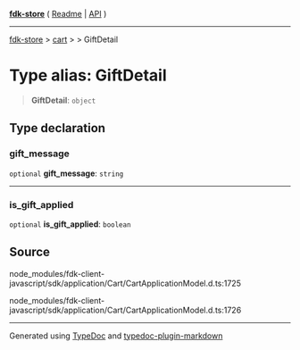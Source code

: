 [**fdk-store**](../../../README.md) ( [Readme](../../../README.md) \| [API](../../../API.md) )

---

[fdk-store](../../../API.md) > [cart](../../README.md) > [<internal>](../README.md) > GiftDetail

# Type alias: GiftDetail

> **GiftDetail**: `object`

## Type declaration

### gift_message

`optional` **gift_message**: `string`

---

### is_gift_applied

`optional` **is_gift_applied**: `boolean`

## Source

node_modules/fdk-client-javascript/sdk/application/Cart/CartApplicationModel.d.ts:1725

node_modules/fdk-client-javascript/sdk/application/Cart/CartApplicationModel.d.ts:1726

---

Generated using [TypeDoc](https://typedoc.org/) and [typedoc-plugin-markdown](https://www.npmjs.com/package/typedoc-plugin-markdown)
